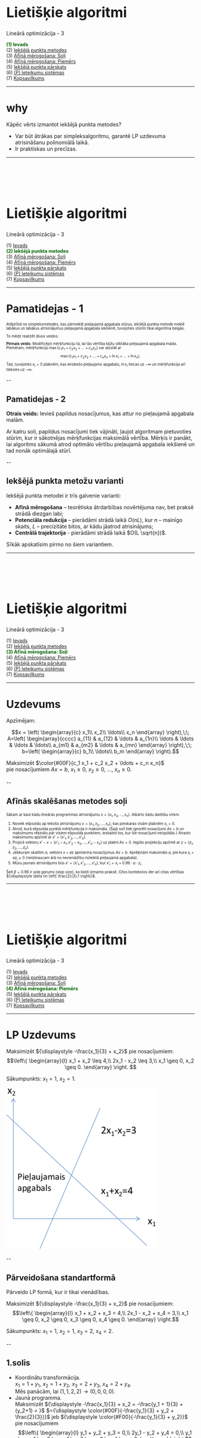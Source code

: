 # &nbsp;

<hgroup>

<h1 style="font-size:28pt">Lietišķie algoritmi</h1>

<blue>Lineārā optimizācija - 3</blue>

</hgroup><hgroup style="font-size:90%">

<span style="color:darkgreen">**(1) Ievads**</span>  
<span>(2) [Iekšējā punkta metodes](#section-1)</span>  
<span>(3) [Afīnā mērogošana: Soļi](#section-2)</span>  
<span>(4) [Afīnā mērogošana: Piemērs](#section-3)</span>  
<span>(5) [Iekšējā punkta pārskats](#section-4)</span>  
<span>(6) [(P) Ieteikumu sistēmas](#section-5)</span>  
<span>(7) [Kopsavilkums](#section-6)</span>

</hgroup>




-----

# <lo-why/> why

<div class="bigWhy">

Kāpēc vērts izmantot iekšējā punkta metodes?

</div>

<div class="smallWhy">

* Var būt ātrākas par simpleksalgoritmu, garantē 
LP uzdevuma atrisināšanu polinomiālā laikā.
* Ir praktiskas un precīzas.

</div>



-----

# &nbsp;

<hgroup>

<h1 style="font-size:28pt">Lietišķie algoritmi</h1>

<blue>Lineārā optimizācija - 3</blue>

</hgroup><hgroup style="font-size:90%">

<span>(1) [Ievads](#section)</span>  
<span style="color:darkgreen">**(2) Iekšējā punkta metodes**</span>  
<span>(3) [Afīnā mērogošana: Soļi](#section-2)</span>  
<span>(4) [Afīnā mērogošana: Piemērs](#section-3)</span>  
<span>(5) [Iekšējā punkta pārskats](#section-4)</span>  
<span>(6) [(P) Ieteikumu sistēmas](#section-5)</span>  
<span>(7) [Kopsavilkums](#section-6)</span>

</hgroup>


-----

# <lo-theory/> Pamatidejas - 1

<div style="font-size:70%">

Atšķirībā no simpleksmetodes, kas pārmeklē pieļaujamā 
apgabala stūrus, iekšējā punkta metode meklē labākus un 
labākus atrisinājumus pieļaujamā apgabala iekšienē, 
tuvojoties stūrim tikai algoritma beigās. 

To mēdz realizēt divos veidos:

**Pirmais veids:** Modificējot mērķfunkciju tā, lai tās vērtība kļūtu 
sliktāka pieļaujamā apgabala malās. 
Piemēram, mērķfunkciju $\max (c_1 x_1 + c_2 x_2 + \ldots + c_n x_n)$ 
var aizstāt ar
$$\max \left( c_1 x_1 + c_2 x_2 + \ldots + c_n x_n + \ln x_1 + \ldots + \ln x_n \right).$$
Tad, tuvojoties $x_i=0$ plaknēm, kas ierobežo pieļaujamo apgabalu, 
$\ln x_i$ tiecas uz $-\infty$ un mērķfunkcija arī tieksies uz $-\infty$.

</div>


--

## <lo-theory/> Pamatidejas - 2

**Otrais veids:** Ievieš papildus nosacījumus, 
kas attur no pieļaujamā apgabala malām.

Ar katru soli, papildus nosacījumi tiek vājināti, 
ļaujot algoritmam pietuvoties stūrim, kur ir sākotnējas 
mērķfunkcijas maksimālā vērtība. Mērķis ir panākt, 
lai algoritms sākumā atrod optimālo vērtību pieļaujamā 
apgabala iekšienē un tad nonāk optimālajā stūrī. 


--

## <lo-theory/> Iekšējā punkta metožu varianti

Iekšējā punkta metodei ir trīs galvenie varianti:

* **Afīnā mērogošana** – teorētiska ātrdarbības novērtējuma nav, 
bet praksē strādā diezgan labi;
* **Potenciāla redukcija** – pierādāmi strādā laikā $O(nL)$, kur $n$ – mainīgo skaits, 
$L$ – precizitāte bitos, ar kādu jāatrod atrisinājums;
* **Centrālā trajektorija** - pierādāmi strādā laikā $O(L \sqrt{n})$.

Sīkāk apskatīsim pirmo no šiem variantiem.








-----

# &nbsp;

<hgroup>

<h1 style="font-size:28pt">Lietišķie algoritmi</h1>

<blue>Lineārā optimizācija - 3</blue>

</hgroup><hgroup style="font-size:90%">

<span>(1) [Ievads](#section)</span>  
<span>(2) [Iekšējā punkta metodes](#section-1)</span>  
<span style="color:darkgreen">**(3) Afīnā mērogošana: Soļi**</span>  
<span>(4) [Afīnā mērogošana: Piemērs](#section-3)</span>  
<span>(5) [Iekšējā punkta pārskats](#section-4)</span>  
<span>(6) [(P) Ieteikumu sistēmas](#section-5)</span>  
<span>(7) [Kopsavilkums](#section-6)</span>

</hgroup>


-----

# <lo-theory/> Uzdevums

<div style="font-size:100%">

Apzīmējam:

$$x = \left( 
\begin{array}{c}
x_1\\
x_2\\
\ldots\\
x_n
\end{array} \right),\;\;
A=\left( 
\begin{array}{cccc}
a_{11} & a_{12} & \ldots & a_{1n}\\
\ldots & \ldots & \ldots & \ldots\\
a_{m1} & a_{m2} & \ldots & a_{mn}
\end{array} \right),\;\;
b=\left( 
\begin{array}{c}
b_1\\
\ldots\\
b_m
\end{array} \right).$$

Maksimizēt $\color{#00F}{c_1 x_1 + c_2 x_2 + \ldots + c_n x_n}$  
pie nosacījumiem $Ax = b$, $x_1 \geq 0$, $x_2 \geq 0$, $\ldots$, $x_n \geq 0$.


</div>


--

## <lo-summary/> Afīnās skalēšanas metodes soļi

<div style="font-size:70%">

Sākam ar kaut kādu lineārās programmas atrisinājumu $x = (x_1, x_2, \ldots, x_n)$.
Atkārto šādu darbību virkni:

1. Novelk elipsoīdu ap tekošo atrisinājumu 
$x = (x_1, x_2, \ldots, x_n)$, kas pieskaras visām plaknēm $x_i=0$.
2. Atrod, kurā elipsoīda punktā mērķfunkcija ir maksimāla. 
(Šajā solī tiek ignorēti nosacījumi $Ax=b$ un maksimums rēķināts 
pār visiem elipsoīda punktiem, ieskaitot tos, kur šie nosacījumi neizpildās.) 
Atrasto maksimumu apzīmē ar $x’ = (x’_1, x’_2, \ldots, x’_n)$.
3. Projicē vektoru $x’ - x = (x’_1 - x_1, x’_2 - x_2, \ldots, x’_n - x_n)$ 
uz plakni $Ax=0$. Iegūto projekciju apzīmē ar $z = (z_1, z_2, \ldots, z_n)$.
4. Jebkuram skaitlim $a$, vektors $x + a z$ apmierina nosacījumus $Ax = b$. 
Aprēķinām maksimālo $a$, pie kura $x_i + az_i \geq 0$ (neizbraucam ārā no nevienādību 
noteiktā pieļaujamā apgabala).
5. Mūsu jaunais atrisinājums būs $x’ = (x’_1, x’_2, \ldots, x’_n)$, kur
$x’_i = x_i + 0.96 \cdot a \cdot z_i$.

Šeit $\beta = 0.96$ ir <blue>*soļa garums*</blue> (*step size*), ko bieži izmanto praksē. 
Citos kontekstos der arī citas vērtības ${\displaystyle \beta \in \left[ \frac{2}{3};1 \right)}$. 

</div>


-----

# &nbsp;

<hgroup>

<h1 style="font-size:28pt">Lietišķie algoritmi</h1>

<blue>Lineārā optimizācija - 3</blue>

</hgroup><hgroup style="font-size:90%">

<span>(1) [Ievads](#section)</span>  
<span>(2) [Iekšējā punkta metodes](#section-1)</span>  
<span>(3) [Afīnā mērogošana: Soļi](#section-2)</span>  
<span style="color:darkgreen">**(4) Afīnā mērogošana: Piemērs**</span>  
<span>(5) [Iekšējā punkta pārskats](#section-4)</span>  
<span>(6) [(P) Ieteikumu sistēmas](#section-5)</span>  
<span>(7) [Kopsavilkums](#section-6)</span>

</hgroup>



-----

# <lo-sample/> LP Uzdevums

<hgroup>

Maksimizēt ${\displaystyle -\frac{x_1}{3} + x_2}$
pie nosacījumiem:
$$\left\{ 
\begin{array}{l}
x_1 + x_2 \leq 4,\\
2x_1 - x_2 \leq 3,\\
x_1 \geq 0, x_2 \geq 0. 
\end{array} \right.
$$

<blue>Sākumpunkts: $x_1=1$, $x_2=1$.</blue>

</hgroup>
<hgroup>

![Afine scaling sample](afine-scaling-sample-problem.png)

</hgroup>


--

## <lo-soln/> Pārveidošana standartformā

Pārveido LP formā, kur ir tikai vienādības.

Maksimizēt ${\displaystyle -\frac{x_1}{3} + x_2}$
pie nosacījumiem:
$$\left\{ 
\begin{array}{l}
x_1 + x_2 + x_3 = 4,\\
2x_1 - x_2 + x_4 = 3,\\
x_1 \geq 0, x_2 \geq 0, x_3 \geq 0, x_4 \geq 0.
\end{array} \right.$$

<blue>Sākumpunkts: $x_1=1$, $x_2=1$, $x_3=2$, $x_4=2$.</blue>


--

## <lo-soln/> 1.solis

* Koordinātu transformācija.  
$x_1=1+y_1$, $x_2=1+y_2$, $x_3=2+y_3$, $x_4=2+y_4$.  
Mēs panācām, lai $(1, 1, 2, 2) \rightarrow (0, 0, 0, 0)$.
* Jaunā programma.  
Maksimizēt ${\displaystyle -\frac{x_1}{3} + x_2 = -\frac{y_1 + 1}{3} + (y_2+1) = }$
$={\displaystyle \color{#00F}{-\frac{y_1}{3} + y_2 + \frac{2}{3}}}$ jeb 
${\displaystyle \color{#F00}{-\frac{y_1}{3} + y_2}}$ pie nosacījumiem 
$$\left\{ 
\begin{array}{l}
y_1 + y_2 + y_3 = 0,\\
2y_1 - y_2 + y_4 = 0,\\
y_1 \geq -1,\; y_2 \geq -1,\; y_3 \geq -2,\; y_4 \geq -2.
\end{array} \right.$$


--

## <lo-soln/> 2.solis

* Koordinātu “saspiešana”.  
$y_1=z_1$, $y_2=z_2$, $y_3=2z_3$, $y_4=2z_4$.
* Jaunā programma:  
Maksimizēt ${\displaystyle -\frac{z_1}{3} + z_2}$ pie nosacījumiem 
$$\left\{ 
\begin{array}{l}
z_1 + z_2 + 2z_3 = 0,\\
2z_1 - z_2 + 2z_4 = 0,\\
z_1 \geq -1, z_2 \geq -1, z_3 \geq -1, z_4 \geq -1.
\end{array} \right.$$

Tekošais punkts – vienādā apkārtnē no visiem ierobežojumiem.


--

## <lo-soln/> 3.solis

Maksimizēt ${\displaystyle -\frac{z_1}{3} + z_2}$ pie nosacījumiem 
$$\left\{ 
\begin{array}{l}
2z_1-z_2 + 2z_3 = 0,\\
z_1+z_2 + 2z_4 = 0,\\
z_1 \geq -1, z_2 \geq -1, z_3 \geq -1, z_4 \geq -1.
\end{array} \right.$$

Sfēra, kas pieskaras visiem ierobežojumiem:

$$z_1^2 + z_2^2 + z_3^2 + z_4^2 = 1.$$



--

## <lo-soln/> 4.solis

**Teorēma:** $a_1z_1 + a_2z_2 +\ldots + a_nz_n$
maksimums uz sfēras 
$$z_1^2 + z_2^2 + \ldots + z_n^2 = 1$$
tiek sasniegts virzienā
$$z_1 = a_1,\;z_2=a_2,\,\ldots,\;z_n = a_n.$$

Mūsu gadījumā izteiksmei 
${\displaystyle -\frac{z_1}{3} + z_2}$ 
maksimums ir uz tā vektora, kas 
rāda virzienā $z_{\max} = (z_1,z_2,z_3,z_4) = (-1/3,1,0,0)$. 


--

## <lo-soln/> 5.solis

Vēlamies projicēt $z_{\max} = (-1/3, 1, 0, 0)$ 
uz divdimensiju hipertelpu (divu trīsdimensiju hipertelpu šķēlumu), kur izpildās nosacījumi:  
$$\left\{ 
\begin{array}{l} 
z_1 + z_2 + 2z_3 = 0,\\
2z_1 - z_2 + 2z_4 = 0.
\end{array} \right.$$

Koeficientu matrica ir

$$B = \left( 
\begin{array}{cccc}
1 & 1 & 2 & 0 \\ 
2 & -1 & 0 & 2 
\end{array} \right)$$


--

## <lo-soln/> 5.solis (turpinājums)

<div style="font-size:90%">

Aprēķinām $B \cdot B^T$ un $B \cdot z_{\max}$
$$B \cdot B^T = 
\left( 
\begin{array}{cccc}
1 & 1 & 2 & 0 \\ 
2 & -1 & 0 & 2 
\end{array} \right) \cdot 
\left( 
\begin{array}{cc}
1 & 2 \\ 
1 & -1 \\
2 & 0 \\
0 & 2
\end{array} \right)
 =
\left(
\begin{array}{cc}
6 & 1\\
1 & 9 
\end{array} \right)$$

$$B \cdot z_{\max} = B \cdot \left( \begin{array}{c}
-1/3\\
1\\
0\\
0 \end{array} \right) = \left(
\begin{array}{c}
2/3\\
-5/3
\end{array} \right).$$

</div>


--

## <lo-soln/> 6.solis 

Risinām sistēmu $B \cdot B^T \cdot w = B \cdot z_{max}$.

$$\left\{ \begin{array}{l}
6w_1 + w_2 = \frac{2}{3}\\
w_1 + 9w_2 = -\frac{5}{3}
\end{array} \right.$$

Vienādojumu sistēmas atrisinājums ir 

$$w_1 = \frac{23}{159},\;\;w_2 = -\frac{32}{159}.$$



--

## <lo-soln/> 7.solis 

Projekcijas vektora virziens:

$$p = z - B^T \cdot w = $$
$$= \left( \begin{array}{c}
-\frac{1}{3}\\
1\\
0\\
0 \end{array} \right) - 
\left( \begin{array}{cc}
1 & 2\\
1 & -1\\
2 & 0\\
0 & 2 \end{array} \right) \cdot 
\left( \begin{array}{c}
\frac{23}{159}\\
-\frac{32}{159} \end{array} \right) = 
\left( \begin{array}{c}
-\frac{12}{159}\\
\frac{104}{159}\\
-\frac{46}{159}\\
\frac{64}{159}
\end{array} \right).
$$


--

## <lo-soln/> 8.solis 

Novelkam taisni virzienā $p$. Šo taisni var uzdot parametriski:
$$\left\{ \begin{array}{l}
z_1 = -12t,\\
z_2 = 104t,\\
z_3 = -46t,\\
z_4 = 64t,
\end{array} \right.$$
kur $t$ ir parametrs.

Tagad jānosaka pirmais krustpunkts starp šo taisni un plaknēm $z_i \geq -1$ 
(virzienā $t \geq 0$). Tas ir $t = 1/46$, kur mūsu taisne krusto 
$z_3 \geq -1$. 


--

## <lo-soln/> 9.solis 

<div style="font-size:70%">

Tātad jaunais atrisinājums būs

$$\left\{ \begin{array}{l}
z_1 = -0.96 \cdot 12 \cdot \frac{1}{46} = -0.25043,\\
z_2 = 0.96 \cdot 104 \cdot \frac{1}{46} = 2.17044,\\
z_3 = -0.96 \cdot 46 \cdot \frac{1}{46} = 0.96000,\\
z_4 = 0.96 \cdot 64 \cdot \frac{1}{46} = 1.33565.
\end{array} \right.$$

Pārveidojam atpakaļ uz sākotnējās koordinātēm:


$$\left\{ \begin{array}{l}
y_1 = z_1 = -0.25043\\
y_2 = z_2 = 2.17044\\
y_3 = 2z_3 = 1.92000\\
y_4 = 2z_4 = 2.67130 
\end{array} \right.;\;\;
\left\{ \begin{array}{l}
x_1 = 1 + y_1 = 0.74957\\
x_2 = 1 + y_2 = 3.17044\\
x_3 = 2 + y_3 = 3.92000\\
x_4 = 2 + y_4 = 4.67130 
\end{array} \right.$$

</div>


--

## <lo-summary/> Afīnās mērogošanas galarezultāts

<hgroup>

![Afine Scaling end-result](afine-scaling-sample-result.png)

Maksimizēt ${\displaystyle -\frac{x_1}{3} + x_2}$
pie nosacījumiem:
$$\left\{ 
\begin{array}{l}
x_1 + x_2 \leq 4,\\
2x_1 - x_2 \leq 3,\\
x_1 \geq 0, x_2 \geq 0. 
\end{array} \right.
$$

</hgroup>
<hgroup>

No punkta $(x_1,x_2) = (1,1)$ pēc 1.iterācijas
ieguvām $(0.74957;3.17044)$

</hgroup>


-----

# &nbsp;

<hgroup>

<h1 style="font-size:28pt">Lietišķie algoritmi</h1>

<blue>Lineārā optimizācija - 3</blue>

</hgroup><hgroup style="font-size:90%">

<span>(1) [Ievads](#section)</span>  
<span>(2) [Iekšējā punkta metodes](#section-1)</span>  
<span>(3) [Afīnā mērogošana: Soļi](#section-2)</span>  
<span>(4) [Afīnā mērogošana: Piemērs](#section-3)</span>  
<span style="color:darkgreen">**(5) Iekšējā punkta pārskats**</span>  
<span>(6) [(P) Ieteikumu sistēmas](#section-5)</span>  
<span>(7) [Kopsavilkums](#section-6)</span>

</hgroup>



-----

# <lo-theory/> Potenciāla samazināšanas metode

Minimizējam 
$$q \ln (cx - by) = \sum\limits_{j=1}^n \ln (x_j),$$
kur $Ax =b$, $x \geq 0$,  
$yA + s = 0$, $s \geq 0$. 


-----

# <lo-theory/> Centrālās trajektorijas metode

Minimizējam 
$$cx - \mu_k \sum\limits_{j=1}^n \ln (x_j),$$
kur $Ax =b$, $x > 0$. 
Sākotnēji šādas metodes radās nelineāriem optimizācijas
uzdevumiem, risinot tos ar Ņūtona pieskaru metodi
(kurā Ņūtona solim uzliek papildus ierobežojumus). 

Katrā nākamajā solī izvēlas $\mu_{k+1} \leq \mu_k$, 
un $\mu_k$ tuvojas nullei. 



-----

# &nbsp;

<hgroup>

<h1 style="font-size:28pt">Lietišķie algoritmi</h1>

<blue>Lineārā optimizācija - 3</blue>

</hgroup><hgroup style="font-size:90%">

<span>(1) [Ievads](#section)</span>  
<span>(2) [Iekšējā punkta metodes](#section-1)</span>  
<span>(3) [Afīnā mērogošana: Soļi](#section-2)</span>  
<span>(4) [Afīnā mērogošana: Piemērs](#section-3)</span>  
<span>(5) [Iekšējā punkta pārskats](#section-4)</span>  
<span style="color:darkgreen">**(6) (P) Ieteikumu sistēmas**</span>  
<span>(7) [Kopsavilkums](#section-6)</span>

</hgroup>


-----

# <lo-theory/> Divu veidu ieteikumu veidošana

1. Collaborative systems: Iesaka jaunu saturu, balstoties uz to, ko 
2. Content-based systems



::: notes

MovieLens dataset  - https://www.youtube.com/watch?v=9gBC9R-msAk

::: 



-----

# &nbsp;

<hgroup>

<h1 style="font-size:28pt">Lietišķie algoritmi</h1>

<blue>Lineārā optimizācija - 3</blue>

</hgroup><hgroup style="font-size:90%">

<span>(1) [Ievads](#section)</span>  
<span>(2) [Iekšējā punkta metodes](#section-1)</span>  
<span>(3) [Afīnā mērogošana: Soļi](#section-2)</span>  
<span>(4) [Afīnā mērogošana: Piemērs](#section-3)</span>  
<span>(5) [Iekšējā punkta pārskats](#section-4)</span>  
<span>(6) [(P) Ieteikumu sistēmas](#section-5)</span>  
<span style="color:darkgreen">**(7) Kopsavilkums**</span>

</hgroup>












